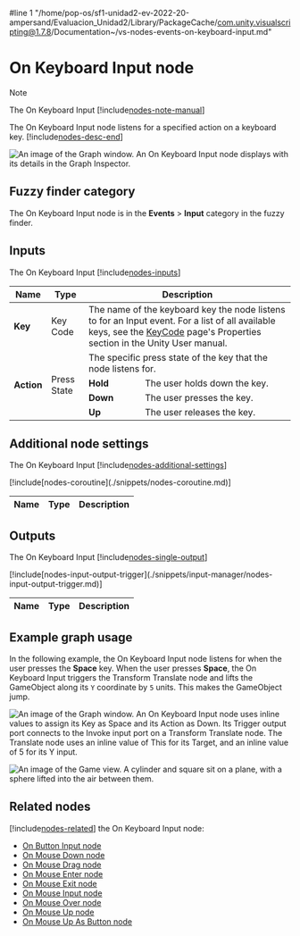 #line 1 "/home/pop-os/sf1-unidad2-ev-2022-20-ampersand/Evaluacion_Unidad2/Library/PackageCache/com.unity.visualscripting@1.7.8/Documentation~/vs-nodes-events-on-keyboard-input.md"
# On Keyboard Input node 

> [!NOTE]
> The On Keyboard Input [!include[nodes-note-manual](./snippets/input-manager/nodes-note-manual.md)]

The On Keyboard Input node listens for a specified action on a keyboard key. [!include[nodes-desc-end](./snippets/input-manager/nodes-desc-end.md)]

![An image of the Graph window. An On Keyboard Input node displays with its details in the Graph Inspector.](images/vs-nodes-events-on-keyboard-input-node.png)

## Fuzzy finder category

The On Keyboard Input node is in the **Events** &gt; **Input** category in the fuzzy finder.

## Inputs 

The On Keyboard Input [!include[nodes-inputs](./snippets/nodes-inputs.md)] 

<table>
<thead>
<tr>
<th><strong>Name</strong></th>
<th><strong>Type</strong></th>
<th colspan="2"><strong>Description</strong></th>
</tr>
</thead>
<tbody>
<tr>
<td><strong>Key</strong></td>
<td>Key Code</td>
<td colspan="2">The name of the keyboard key the node listens to for an Input event. For a list of all available keys, see the <a href="https://docs.unity3d.com/2019.1/Documentation/ScriptReference/KeyCode.html">KeyCode</a> page's Properties section in the Unity User manual.</td>
</tr>
<tr>
<td rowspan="4"><strong>Action</strong></td>
<td rowspan="4">Press State</td>
<td colspan="2">The specific press state of the key that the node listens for.</td>
</tr>
<tr>
<td><strong>Hold</strong></td>
<td>The user holds down the key.</td>
</tr>
<tr>
<td><strong>Down</strong></td>
<td>The user presses the key.</td>
</tr>
<tr>
<td><strong>Up</strong></td>
<td>The user releases the key.</td>
</tr>
</tbody>
</table>


## Additional node settings 

The On Keyboard Input [!include[nodes-additional-settings](./snippets/nodes-additional-settings.md)]

<table>
<thead>
<tr>
<th><strong>Name</strong></th>
<th><strong>Type</strong></th>
<th><strong>Description</strong></th>
</tr>
</thead>
<tbody>
[!include[nodes-coroutine](./snippets/nodes-coroutine.md)]
</tbody>
</table>

## Outputs

The On Keyboard Input [!include[nodes-single-output](./snippets/nodes-single-output.md)] 

<table>
<thead>
<tr>
<th><strong>Name</strong></th>
<th><strong>Type</strong></th>
<th><strong>Description</strong></th>
</tr>
</thead>
<tbody>
[!include[nodes-input-output-trigger](./snippets/input-manager/nodes-input-output-trigger.md)]
</tbody>
</table>

## Example graph usage 

In the following example, the On Keyboard Input node listens for when the user presses the **Space** key. When the user presses **Space**, the On Keyboard Input triggers the Transform Translate node and lifts the GameObject along its `Y` coordinate by `5` units. This makes the GameObject jump. 

![An image of the Graph window. An On Keyboard Input node uses inline values to assign its Key as Space and its Action as Down. Its Trigger output port connects to the Invoke input port on a Transform Translate node. The Translate node uses an inline value of This for its Target, and an inline value of 5 for its Y input.](images/vs-nodes-events-on-keyboard-input-example.png)

![An image of the Game view. A cylinder and square sit on a plane, with a sphere lifted into the air between them.](images/vs-nodes-events-on-keyboard-input-example-2.png)

## Related nodes 

[!include[nodes-related](./snippets/nodes-related.md)] the On Keyboard Input node:

- [On Button Input node](vs-nodes-events-on-button-input.md)
- [On Mouse Down node](vs-nodes-events-on-mouse-down.md)
- [On Mouse Drag node](vs-nodes-events-on-mouse-drag.md)
- [On Mouse Enter node](vs-nodes-events-on-mouse-enter.md)
- [On Mouse Exit node](vs-nodes-events-on-mouse-exit.md)
- [On Mouse Input node](vs-nodes-events-on-mouse-input.md)
- [On Mouse Over node](vs-nodes-events-on-mouse-over.md)
- [On Mouse Up node](vs-nodes-events-on-mouse-up.md)
- [On Mouse Up As Button node](vs-nodes-events-on-mouse-up-button.md)